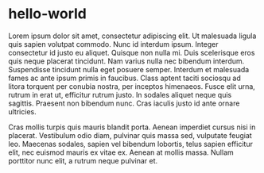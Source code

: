 # hello-world

Lorem ipsum dolor sit amet, consectetur adipiscing elit. Ut malesuada ligula quis sapien volutpat commodo. Nunc id interdum ipsum. Integer consectetur id justo eu aliquet. Quisque non nulla mi. Duis scelerisque eros quis neque placerat tincidunt. Nam varius nulla nec bibendum interdum. Suspendisse tincidunt nulla eget posuere semper. Interdum et malesuada fames ac ante ipsum primis in faucibus. Class aptent taciti sociosqu ad litora torquent per conubia nostra, per inceptos himenaeos. Fusce elit urna, rutrum in erat ut, efficitur rutrum justo. In sodales aliquet neque quis sagittis. Praesent non bibendum nunc. Cras iaculis justo id ante ornare ultricies. 

Cras mollis turpis quis mauris blandit porta. Aenean imperdiet cursus nisi in placerat. Vestibulum odio diam, pulvinar quis massa sed, vulputate feugiat leo. Maecenas sodales, sapien vel bibendum lobortis, telus sapien efficitur elit, nec euismod mauris ex vitae ex. Aenean at mollis massa. Nullam porttitor nunc elit, a rutrum neque pulvinar et. 